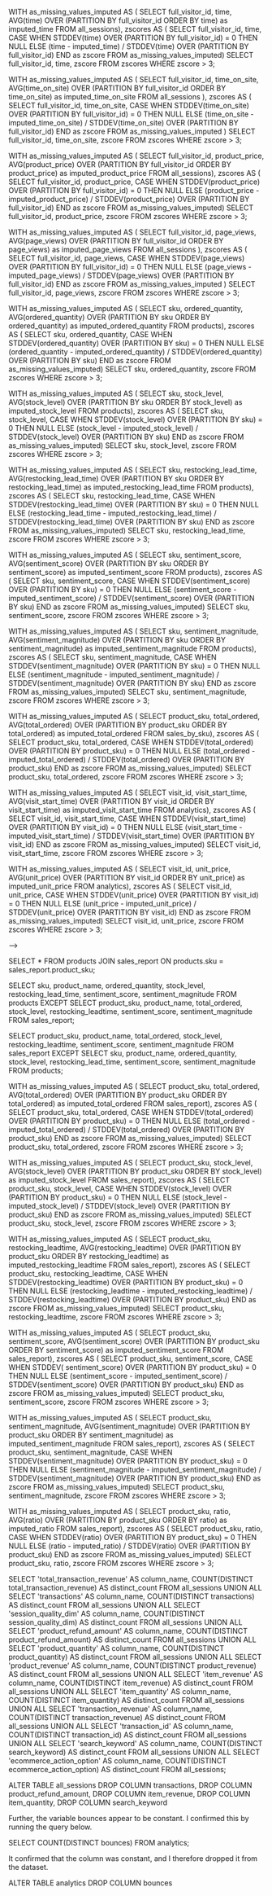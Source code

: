 <!-- What issues will you address by cleaning the data?
When cleaning the dataset, I wanted to check for a range of potential data issues including:

-	Missing or incomplete data
-	Duplicate entries
-	Incorrect data types
-	Outliers or extreme values
-	Inconsistent formatting or naming conventions -->

<!-- To begin to address these issues, I wanted to perform a range of data cleaning tasks: -->

<!-- I started by executing statistical variance queries up to three degrees in the all_sessions table to identify outliers. I further imputed NULL for missing values. --> 

WITH as_missing_values_imputed AS (
  SELECT full_visitor_id, 
         time, 
         AVG(time) OVER (PARTITION BY full_visitor_id ORDER BY time) as imputed_time
  FROM all_sessions),
zscores AS (
  SELECT full_visitor_id,
         time,
         CASE 
           WHEN STDDEV(time) OVER (PARTITION BY full_visitor_id) = 0 THEN NULL 
           ELSE (time - imputed_time) / STDDEV(time) OVER (PARTITION BY full_visitor_id) 
         END as zscore
  FROM as_missing_values_imputed)
SELECT full_visitor_id, time, zscore
FROM zscores
WHERE zscore > 3;

<!-- No outliers returned for all_sessions - time -->

WITH as_missing_values_imputed AS (
  SELECT full_visitor_id, 
         time_on_site, 
         AVG(time_on_site) OVER (PARTITION BY full_visitor_id ORDER BY time_on_site) as imputed_time_on_site
  FROM all_sessions
),
zscores AS (
  SELECT full_visitor_id,
         time_on_site,
         CASE 
           WHEN STDDEV(time_on_site) OVER (PARTITION BY full_visitor_id) = 0 THEN NULL 
           ELSE (time_on_site - imputed_time_on_site) / STDDEV(time_on_site) OVER (PARTITION BY full_visitor_id) 
         END as zscore
  FROM as_missing_values_imputed
)
SELECT full_visitor_id, time_on_site, zscore
FROM zscores
WHERE zscore > 3;

<!-- No outliers returned for all_sessions - time_on_site -->

WITH as_missing_values_imputed AS (
  SELECT full_visitor_id, 
         product_price, 
         AVG(product_price) OVER (PARTITION BY full_visitor_id ORDER BY product_price) as imputed_product_price
  FROM all_sessions),
zscores AS (
  SELECT full_visitor_id,
         product_price,
         CASE 
           WHEN STDDEV(product_price) OVER (PARTITION BY full_visitor_id) = 0 THEN NULL 
           ELSE (product_price - imputed_product_price) / STDDEV(product_price) OVER (PARTITION BY full_visitor_id) 
         END as zscore
  FROM as_missing_values_imputed)
SELECT full_visitor_id, product_price, zscore
FROM zscores
WHERE zscore > 3;

<!-- No outliers returned for all_sessions - product_price -->

WITH as_missing_values_imputed AS (
  SELECT full_visitor_id, 
         page_views, 
         AVG(page_views) OVER (PARTITION BY full_visitor_id ORDER BY page_views) as imputed_page_views
  FROM all_sessions
),
zscores AS (
  SELECT full_visitor_id,
         page_views,
         CASE 
           WHEN STDDEV(page_views) OVER (PARTITION BY full_visitor_id) = 0 THEN NULL 
           ELSE (page_views - imputed_page_views) / STDDEV(page_views) OVER (PARTITION BY full_visitor_id) 
         END as zscore
  FROM as_missing_values_imputed
)
SELECT full_visitor_id, page_views, zscore
FROM zscores
WHERE zscore > 3;

<!-- No outliers returned for all_sessions - page_views -->


<!-- No outliers were found across the all_session table that warranted further investigation. Additionally, the columns total_transaction_revenue, transactions, session_quality_dim, product_refund_amount, product_quantity, product_revenue, item_quantity, transaction_revenue, transaction_id, search_keyword, and ecommerce_action_option all returned NULL values for all of their rows. Considering the goals of the data analysis, it would be appropriate to remove columns with no data that would not significantly impact the insights being sought. This would streamline the analysis and reduce the complexity of the data. -->



<!-- I executed statistical variance queries up to three degrees to identify outliers in the products table.  I further imputed NULL for missing values. -->

WITH as_missing_values_imputed AS (
  SELECT sku, 
         ordered_quantity, 
         AVG(ordered_quantity) OVER (PARTITION BY sku ORDER BY ordered_quantity) as imputed_ordered_quantity
  FROM products),
zscores AS (
  SELECT sku,
         ordered_quantity,
         CASE 
           WHEN STDDEV(ordered_quantity) OVER (PARTITION BY sku) = 0 THEN NULL 
           ELSE (ordered_quantity - imputed_ordered_quantity) / STDDEV(ordered_quantity) OVER (PARTITION BY sku) 
         END as zscore
  FROM as_missing_values_imputed)
SELECT sku, ordered_quantity, zscore
FROM zscores
WHERE zscore > 3;

<!-- No outliers returned for products - ordered_quantity -->

WITH as_missing_values_imputed AS (
  SELECT sku, 
         stock_level, 
         AVG(stock_level) OVER (PARTITION BY sku ORDER BY stock_level) as imputed_stock_level
  FROM products),
zscores AS (
  SELECT sku,
         stock_level,
         CASE 
           WHEN STDDEV(stock_level) OVER (PARTITION BY sku) = 0 THEN NULL 
           ELSE (stock_level - imputed_stock_level) / STDDEV(stock_level) OVER (PARTITION BY sku) 
         END as zscore
  FROM as_missing_values_imputed)
SELECT sku, stock_level, zscore
FROM zscores
WHERE zscore > 3;

<!-- No outliers returned for products - stock_level -->

WITH as_missing_values_imputed AS (
  SELECT sku, 
         restocking_lead_time, 
         AVG(restocking_lead_time) OVER (PARTITION BY sku ORDER BY restocking_lead_time) as imputed_restocking_lead_time
  FROM products),
zscores AS (
  SELECT sku,
         restocking_lead_time,
         CASE 
           WHEN STDDEV(restocking_lead_time) OVER (PARTITION BY sku) = 0 THEN NULL 
           ELSE (restocking_lead_time - imputed_restocking_lead_time) / STDDEV(restocking_lead_time) OVER (PARTITION BY sku) 
         END as zscore
  FROM as_missing_values_imputed)
SELECT sku, restocking_lead_time, zscore
FROM zscores
WHERE zscore > 3;

<!-- No outliers returned for products - restocking_lead_time -->

WITH as_missing_values_imputed AS (
  SELECT sku, 
         sentiment_score, 
         AVG(sentiment_score) OVER (PARTITION BY sku ORDER BY sentiment_score) as imputed_sentiment_score
  FROM products),
zscores AS (
  SELECT sku,
         sentiment_score,
         CASE 
           WHEN STDDEV(sentiment_score) OVER (PARTITION BY sku) = 0 THEN NULL 
           ELSE (sentiment_score - imputed_sentiment_score) / STDDEV(sentiment_score) OVER (PARTITION BY sku) 
         END as zscore
  FROM as_missing_values_imputed)
SELECT sku, sentiment_score, zscore
FROM zscores
WHERE zscore > 3;

<!-- No outliers returned for products - sentiment_score -->

WITH as_missing_values_imputed AS (
  SELECT sku, 
         sentiment_magnitude, 
         AVG(sentiment_magnitude) OVER (PARTITION BY sku ORDER BY sentiment_magnitude) as imputed_sentiment_magnitude
  FROM products),
zscores AS (
  SELECT sku,
         sentiment_magnitude,
         CASE 
           WHEN STDDEV(sentiment_magnitude) OVER (PARTITION BY sku) = 0 THEN NULL 
           ELSE (sentiment_magnitude - imputed_sentiment_magnitude) / STDDEV(sentiment_magnitude) OVER (PARTITION BY sku) 
         END as zscore
  FROM as_missing_values_imputed)
SELECT sku, sentiment_magnitude, zscore
FROM zscores
WHERE zscore > 3;

<!-- No outliers returned for products - sentiment_magnitude -->

<!-- No outliers were found across the products table that warranted further investigation.

 <!-- I executed statistical variance queries up to three degrees to identify outliers in the sales_by_sku table.  I further imputed NULL for missing values.-->

WITH as_missing_values_imputed AS (
  SELECT product_sku, 
         total_ordered, 
         AVG(total_ordered) OVER (PARTITION BY product_sku ORDER BY total_ordered) as imputed_total_ordered
  FROM sales_by_sku),
zscores AS (
  SELECT product_sku,
         total_ordered,
         CASE 
           WHEN STDDEV(total_ordered) OVER (PARTITION BY product_sku) = 0 THEN NULL 
           ELSE (total_ordered - imputed_total_ordered) / STDDEV(total_ordered) OVER (PARTITION BY product_sku) 
         END as zscore
  FROM as_missing_values_imputed)
SELECT product_sku, total_ordered, zscore
FROM zscores
WHERE zscore > 3;

<!-- No outliers returned for sales_by_sku - total_ordered  -->
<!-- No outliers were found across the sales_by_sku table that warranted further investigation -->

<!-- I executed statistical variance queries up to three degrees to identify outliers in the analytics table.  I further imputed NULL for missing values. -->

WITH as_missing_values_imputed AS (
  SELECT visit_id, 
         visit_start_time, 
         AVG(visit_start_time) OVER (PARTITION BY visit_id ORDER BY visit_start_time) as imputed_visit_start_time
  FROM analytics),
zscores AS (
  SELECT visit_id,
         visit_start_time,
         CASE 
           WHEN STDDEV(visit_start_time) OVER (PARTITION BY visit_id) = 0 THEN NULL 
           ELSE (visit_start_time - imputed_visit_start_time) / STDDEV(visit_start_time) OVER (PARTITION BY visit_id) 
         END as zscore
  FROM as_missing_values_imputed)
SELECT visit_id, visit_start_time, zscore
FROM zscores
WHERE zscore > 3;

<!-- Two outliers were found in the analytics dataset under the visit_start_time variable, both corresponding to the visit_id 1495607627. These outliers were found to be duplicated. It is recommended to remove the duplicate and further investigate and potentially remove the other outlier.-->

WITH as_missing_values_imputed AS (
  SELECT visit_id, 
        unit_price, 
         AVG(unit_price) OVER (PARTITION BY visit_id ORDER BY unit_price) as imputed_unit_price
  FROM analytics),
zscores AS (
  SELECT visit_id,
         unit_price,
         CASE 
           WHEN STDDEV(unit_price) OVER (PARTITION BY visit_id) = 0 THEN NULL 
           ELSE (unit_price - imputed_unit_price) / STDDEV(unit_price) OVER (PARTITION BY visit_id) 
         END as zscore
  FROM as_missing_values_imputed)
SELECT visit_id, unit_price, zscore
FROM zscores
WHERE zscore > 3;

<!-- 13308 data entries were found to be outliers in the analytics dataset under the unit_price variable out of the total data entries (1048575). However, it is important to note that a significant amount of duplication exists within these outliers. Further investigation is recommended to determine the root cause of these outliers, which could be either issues with the data collection process or a large amount of variation among the analyzed variable. It is also recommended to test for outliers again once the duplicates have been removed. -->

<!-- The columns units_sold and revenue all returned NULL values for all of their rows. Considering the goals of the data analysis, it would be appropriate to remove columns with no data that would not significantly impact the insights being sought. This would streamline the analysis and reduce the complexity of the data. Further, the variable bounces appear to be constant. While it would be recommended to note its value, it would be better to remove it from the table to streamline the data and optimize efficiency and space. --> -->

 <!--Finally, I examined the sales_report table. At first, the column titles seemed to be a duplicate of those in the previously queried products table. To investigate further, I executed a join query between these two tables -->

SELECT *
FROM products
JOIN sales_report
ON products.sku = sales_report.product_sku;

<!-- "The query revealed that all column names, except for an extra ratio column in the sales_report table, were a match to those in the products table. To verify if the data was also duplicated, I conducted a further query to review duplication across tables." -->

SELECT sku, product_name, ordered_quantity, stock_level, restocking_lead_time, sentiment_score, sentiment_magnitude
FROM products
EXCEPT
SELECT product_sku, product_name, total_ordered, stock_level, restocking_leadtime, sentiment_score, sentiment_magnitude
FROM sales_report;

<!-- This revealed that there were 1009 entries within the products table that were not in the sales_report table. -->

SELECT product_sku, product_name, total_ordered, stock_level, restocking_leadtime, sentiment_score, sentiment_magnitude
FROM sales_report
EXCEPT 
SELECT sku, product_name, ordered_quantity, stock_level, restocking_lead_time, sentiment_score, sentiment_magnitude
FROM products;

<!-- This revealed that there were 371 entries in the sales_report table that were not in the products table. Therefore, I continued to execute statistical variance queries up to three degrees to identify outliers for all columns in the sales_report table with the expectation that i would need to review and remove duplications across the tables during the next phase of data cleaning.  -->

WITH as_missing_values_imputed AS (
  SELECT product_sku, 
         total_ordered, 
         AVG(total_ordered) OVER (PARTITION BY product_sku ORDER BY  total_ordered) as imputed_total_ordered
  FROM sales_report),
zscores AS (
  SELECT product_sku,
         total_ordered,
         CASE 
           WHEN STDDEV(total_ordered) OVER (PARTITION BY product_sku) = 0 THEN NULL 
           ELSE (total_ordered - imputed_total_ordered) / STDDEV(total_ordered) OVER (PARTITION BY product_sku) 
         END as zscore
  FROM as_missing_values_imputed)
SELECT product_sku,  total_ordered, zscore
FROM zscores
WHERE zscore > 3;

<!-- No outliers returned for sales_report - total_ordered   -->

WITH as_missing_values_imputed AS (
  SELECT product_sku, 
         stock_level, 
         AVG(stock_level) OVER (PARTITION BY product_sku ORDER BY   stock_level) as imputed_stock_level
  FROM sales_report),
zscores AS (
  SELECT product_sku,
          stock_level,
         CASE 
           WHEN STDDEV(stock_level) OVER (PARTITION BY product_sku) = 0 THEN NULL 
           ELSE (stock_level - imputed_stock_level) / STDDEV(stock_level) OVER (PARTITION BY product_sku) 
         END as zscore
  FROM as_missing_values_imputed)
SELECT  product_sku,  stock_level, zscore
FROM zscores
WHERE zscore > 3;

<!-- No outliers returned for sales_report - stock_level -->

WITH as_missing_values_imputed AS (
  SELECT product_sku, 
         restocking_leadtime, 
         AVG(restocking_leadtime) OVER (PARTITION BY product_sku ORDER BY restocking_leadtime) as imputed_restocking_leadtime
  FROM sales_report),
zscores AS (
  SELECT product_sku,
          restocking_leadtime,
         CASE 
           WHEN STDDEV(restocking_leadtime) OVER (PARTITION BY product_sku) = 0 THEN NULL 
           ELSE (restocking_leadtime - imputed_restocking_leadtime) / STDDEV(restocking_leadtime) OVER (PARTITION BY product_sku) 
         END as zscore
  FROM as_missing_values_imputed)
SELECT  product_sku,  restocking_leadtime, zscore
FROM zscores
WHERE zscore > 3;
<!-- No outliers returned for sales_report - restocking_leadtime -->

WITH as_missing_values_imputed AS (
  SELECT product_sku, 
         sentiment_score, 
         AVG(sentiment_score) OVER (PARTITION BY product_sku ORDER BY  sentiment_score) as imputed_sentiment_score
  FROM sales_report),
zscores AS (
  SELECT product_sku,
         sentiment_score,
         CASE 
           WHEN STDDEV( sentiment_score) OVER (PARTITION BY product_sku) = 0 THEN NULL 
           ELSE (sentiment_score - imputed_sentiment_score) / STDDEV(sentiment_score) OVER (PARTITION BY product_sku) 
         END as zscore
  FROM as_missing_values_imputed)
SELECT  product_sku, sentiment_score, zscore
FROM zscores
WHERE zscore > 3;

<!-- No outliers returned for sales_report - sentiment_score -->

WITH as_missing_values_imputed AS (
  SELECT product_sku, 
         sentiment_magnitude, 
         AVG(sentiment_magnitude) OVER (PARTITION BY product_sku ORDER BY  sentiment_magnitude) as imputed_sentiment_magnitude
  FROM sales_report),
zscores AS (
  SELECT product_sku,
         sentiment_magnitude,
         CASE 
           WHEN STDDEV(sentiment_magnitude) OVER (PARTITION BY product_sku) = 0 THEN NULL 
           ELSE (sentiment_magnitude - imputed_sentiment_magnitude) / STDDEV(sentiment_magnitude) OVER (PARTITION BY product_sku) 
         END as zscore
  FROM as_missing_values_imputed)
SELECT  product_sku, sentiment_magnitude, zscore
FROM zscores
WHERE zscore > 3;

<!-- No outliers returned for sales_report - sentiment_magnitude -->

WITH as_missing_values_imputed AS (
  SELECT product_sku, 
         ratio, 
         AVG(ratio) OVER (PARTITION BY product_sku ORDER BY  ratio) as imputed_ratio
  FROM sales_report),
zscores AS (
  SELECT product_sku,
         ratio,
         CASE 
           WHEN STDDEV(ratio) OVER (PARTITION BY product_sku) = 0 THEN NULL 
           ELSE (ratio - imputed_ratio) / STDDEV(ratio) OVER (PARTITION BY product_sku) 
         END as zscore
  FROM as_missing_values_imputed)
SELECT  product_sku, ratio, zscore
FROM zscores
WHERE zscore > 3;

<!-- No outliers returned for sales_report - ratio. This is the only non-duplicated variable across the products and sales_report tables. -->

<!-- The next step in the cleaning process is to remove non-significant variables with empty rows that cannot be calculated using available information. It is difficult to determine which rows should be calculated without knowing the purpose of the analysis or whether it's appropriate to request additional data from participants. 

As noted earlier, the variables total_transaction_revenue, transactions, session_quality_dim, product_refund_amount, product_quantity, product_revenue, item_revenue, item_quantity, transaction_revenue, transaction_id, search_keyword, and ecommerce_action_option from the all_sessions table appear to returned NULL values for all of their rows. Additionally, the variables units_sold and revenue from the analytics dataset also returned NULL values for all of their rows. This was confirmed with the following queries below: -->

SELECT 'total_transaction_revenue' AS column_name, COUNT(DISTINCT total_transaction_revenue) AS distinct_count FROM all_sessions
UNION ALL
SELECT 'transactions' AS column_name, COUNT(DISTINCT transactions) AS distinct_count FROM all_sessions
UNION ALL
SELECT 'session_quality_dim' AS column_name, COUNT(DISTINCT session_quality_dim) AS distinct_count FROM all_sessions
UNION ALL
SELECT 'product_refund_amount' AS column_name, COUNT(DISTINCT product_refund_amount) AS distinct_count FROM all_sessions
UNION ALL
SELECT 'product_quantity' AS column_name, COUNT(DISTINCT product_quantity) AS distinct_count FROM all_sessions
UNION ALL
SELECT 'product_revenue' AS column_name, COUNT(DISTINCT product_revenue) AS distinct_count FROM all_sessions
UNION ALL
SELECT 'item_revenue' AS column_name, COUNT(DISTINCT item_revenue) AS distinct_count FROM all_sessions
UNION ALL
SELECT 'item_quantity' AS column_name, COUNT(DISTINCT item_quantity) AS distinct_count FROM all_sessions
UNION ALL
SELECT 'transaction_revenue' AS column_name, COUNT(DISTINCT transaction_revenue) AS distinct_count FROM all_sessions
UNION ALL
SELECT 'transaction_id' AS column_name, COUNT(DISTINCT transaction_id) AS distinct_count FROM all_sessions
UNION ALL
SELECT 'search_keyword' AS column_name, COUNT(DISTINCT search_keyword) AS distinct_count FROM all_sessions
UNION ALL
SELECT 'ecommerce_action_option' AS column_name, COUNT(DISTINCT ecommerce_action_option) AS distinct_count FROM all_sessions;



 <!-- The result showed five of the variables returned all NULL values. Since attempting to calculate these row values could potentially introduce additional errors or biases, I decided to remove them from the table using the DROP COLUMN query However, if an organization or business indicates that these rows are important, a different decision to calculate or retrieve this information may be more appropriate. -->

ALTER TABLE all_sessions 
    DROP COLUMN transactions, 
    DROP COLUMN product_refund_amount, 
    DROP COLUMN item_revenue,
    DROP COLUMN item_quantity, 
    DROP COLUMN search_keyword




Further, the variable bounces appear to be constant. I confirmed this by running the query below.

SELECT COUNT(DISTINCT bounces)
FROM analytics;

It confirmed that the column was constant, and I therefore dropped it from the dataset.

ALTER TABLE analytics
    DROP COLUMN bounces